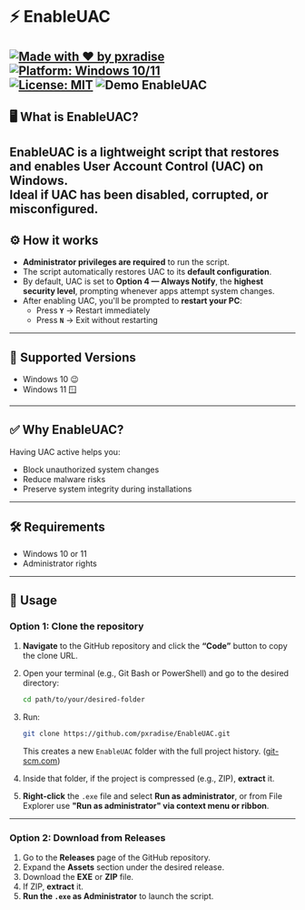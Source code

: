 # ⚡ EnableUAC

[![Made with ❤️ by pxradise](https://img.shields.io/badge/made%20with-%E2%9D%A4-red?style=for-the-badge)](https://github.com/pxradise)  
[![Platform: Windows 10/11](https://img.shields.io/badge/platform-Windows%2010%2F11-blue?logo=windows&logoColor=white&style=for-the-badge)](#)  
[![License: MIT](https://img.shields.io/badge/license-MIT-brightgreen?style=for-the-badge)](#)
![Demo EnableUAC](https://github.com/pxradiso/EnableUAC/raw/main/demo.gif)
---

## 🖥️ What is EnableUAC?  
**EnableUAC** is a lightweight script that restores and enables **User Account Control (UAC)** on Windows.  
Ideal if UAC has been **disabled, corrupted, or misconfigured**.
---

## ⚙️ How it works  
- **Administrator privileges are required** to run the script.  
- The script automatically restores UAC to its **default configuration**.  
- By default, UAC is set to **Option 4 — Always Notify**, the **highest security level**, prompting whenever apps attempt system changes.  
- After enabling UAC, you'll be prompted to **restart your PC**:  
  - Press **`Y`** → Restart immediately  
  - Press **`N`** → Exit without restarting  

---

## 🧩 Supported Versions  
- Windows 10 😉  
- Windows 11 🪟  

---

## ✅ Why EnableUAC?  
Having UAC active helps you:  
- Block unauthorized system changes  
- Reduce malware risks  
- Preserve system integrity during installations  

---

## 🛠️ Requirements  
- Windows 10 or 11  
- Administrator rights  

---

## 🚀 Usage

### Option 1: Clone the repository  
1. **Navigate** to the GitHub repository and click the **“Code”** button to copy the clone URL.  
2. Open your terminal (e.g., Git Bash or PowerShell) and go to the desired directory:

    ```bash
    cd path/to/your/desired-folder
    ```

3. Run:

    ```bash
    git clone https://github.com/pxradise/EnableUAC.git
    ```

    This creates a new `EnableUAC` folder with the full project history. ([git-scm.com](https://git-scm.com/docs/git-clone?utm_source=chatgpt.com))

4. Inside that folder, if the project is compressed (e.g., ZIP), **extract** it.

5. **Right-click** the `.exe` file and select **Run as administrator**, or from File Explorer use **"Run as administrator" via context menu or ribbon**.

---

### Option 2: Download from Releases  
1. Go to the **Releases** page of the GitHub repository.  
2. Expand the **Assets** section under the desired release.  
3. Download the **EXE** or **ZIP** file.  
4. If ZIP, **extract** it.  
5. **Run the `.exe` as Administrator** to launch the script.
